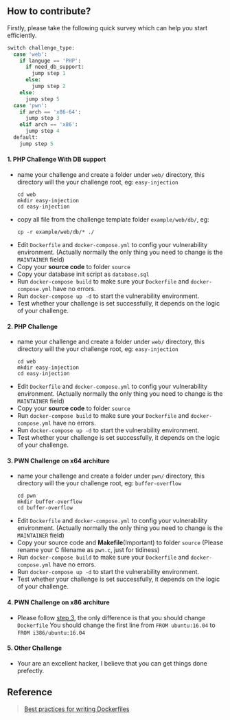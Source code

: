 ## How to contribute?

Firstly, please take the following quick survey which can help you start efficiently.
```python
switch challenge_type:
  case 'web':
    if languge == 'PHP':
      if need_db_support:
        jump step 1
      else:
        jump step 2
    else:
      jump step 5
  case 'pwn':
    if arch == 'x86-64':
      jump step 3
    elif arch == 'x86':
      jump step 4
  default:
    jump step 5
```

#### 1. PHP Challenge With DB support
* name your challenge and create a folder under `web/` directory, this directory will the your challenge root, eg: `easy-injection`
  ```
  cd web
  mkdir easy-injection
  cd easy-injection
  ```
* copy all file from the challenge template folder `example/web/db/`, eg:
  ```
  cp -r example/web/db/* ./
  ```
* Edit `Dockerfile` and `docker-compose.yml` to config your vulnerability environment. (Actually normally the only thing you need to change is the `MAINTAINER` field)
* Copy your **source code** to folder `source`
* Copy your database init script as `database.sql`
* Run `docker-compose build` to make sure your `Dockerfile` and `docker-compose.yml` have no errors.
* Run `docker-compose up -d` to start the vulnerability environment.
* Test whether your challenge is set successfully, it depends on the logic of your challenge.

#### 2. PHP Challenge
* name your challenge and create a folder under `web/` directory, this directory will the your challenge root, eg: `easy-injection`
  ```
  cd web
  mkdir easy-injection
  cd easy-injection
  ```
* Edit `Dockerfile` and `docker-compose.yml` to config your vulnerability environment. (Actually normally the only thing you need to change is the `MAINTAINER` field)
* Copy your **source code** to folder `source`
* Run `docker-compose build` to make sure your `Dockerfile` and `docker-compose.yml` have no errors.
* Run `docker-compose up -d` to start the vulnerability environment.
* Test whether your challenge is set successfully, it depends on the logic of your challenge.

#### 3. PWN Challenge on x64 architure
* name your challenge and create a folder under `pwn/` directory, this directory will the your challenge root, eg: `buffer-overflow`
  ```
  cd pwn
  mkdir buffer-overflow
  cd buffer-overflow
  ```
* Edit `Dockerfile` and `docker-compose.yml` to config your vulnerability environment. (Actually normally the only thing you need to change is the `MAINTAINER` field)
* Copy your source code and **Makefile**(Important) to folder `source` (Please rename your C filename as `pwn.c`, just for tidiness)
* Run `docker-compose build` to make sure your `Dockerfile` and `docker-compose.yml` have no errors.
* Run `docker-compose up -d` to start the vulnerability environment.
* Test whether your challenge is set successfully, it depends on the logic of your challenge.

#### 4. PWN Challenge on x86 architure
* Please follow [step 3](#3-pwn-challenge-on-x64-architure), the only difference is that you should change `Dockerfile`
You should change the first line from `FROM ubuntu:16.04` to `FROM i386/ubuntu:16.04`

#### 5. Other Challenge
* Your are an excellent hacker, I believe that you can get things done prefectly.

## Reference
> [Best practices for writing Dockerfiles](https://docs.docker.com/develop/develop-images/dockerfile_best-practices/)
